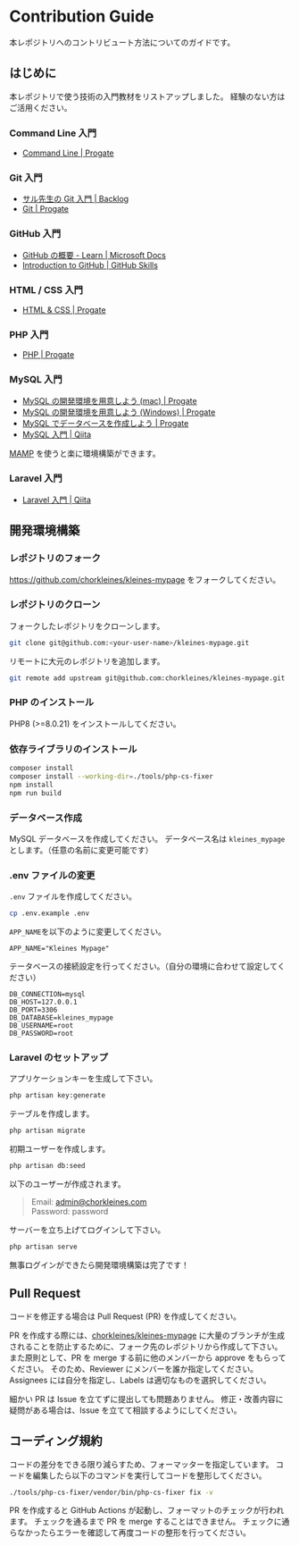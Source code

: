 # Contribution Guide

本レポジトリへのコントリビュート方法についてのガイドです。

## はじめに

本レポジトリで使う技術の入門教材をリストアップしました。
経験のない方はご活用ください。

### Command Line 入門

-   [Command Line | Progate](https://prog-8.com/courses/commandline)

### Git 入門

-   [サル先生の Git 入門 | Backlog](https://backlog.com/ja/git-tutorial/)
-   [Git | Progate](https://prog-8.com/courses/git)

### GitHub 入門

-   [GitHub の概要 - Learn | Microsoft Docs](https://docs.microsoft.com/ja-jp/training/modules/introduction-to-github/)
-   [Introduction to GitHub | GitHub Skills](https://github.com/skills/introduction-to-github)

### HTML / CSS 入門

-   [HTML & CSS | Progate](https://prog-8.com/courses/html)

### PHP 入門

-   [PHP | Progate](https://prog-8.com/courses/php)

### MySQL 入門

-   [MySQL の開発環境を用意しよう (mac) | Progate](https://prog-8.com/docs/mysql-env)
-   [MySQL の開発環境を用意しよう (Windows) | Progate](https://prog-8.com/docs/mysql-env-win)
-   [MySQL でデータベースを作成しよう | Progate](https://prog-8.com/docs/mysql-database-setup)
-   [MySQL 入門 | Qiita](https://qiita.com/okamuuu/items/c4efb7dc606d9efe4282)

[MAMP](https://www.mamp.info/en/mamp) を使うと楽に環境構築ができます。

### Laravel 入門

-   [Laravel 入門 | Qiita](https://qiita.com/sano1202/items/6021856b70e4f8d3dc3d)

## 開発環境構築

### レポジトリのフォーク

https://github.com/chorkleines/kleines-mypage をフォークしてください。

### レポジトリのクローン

フォークしたレポジトリをクローンします。

```sh
git clone git@github.com:<your-user-name>/kleines-mypage.git
```

リモートに大元のレポジトリを追加します。

```sh
git remote add upstream git@github.com:chorkleines/kleines-mypage.git
```

### PHP のインストール

PHP8 (>=8.0.21) をインストールしてください。

### 依存ライブラリのインストール

```sh
composer install
composer install --working-dir=./tools/php-cs-fixer
npm install
npm run build
```

### データベース作成

MySQL データベースを作成してください。
データベース名は `kleines_mypage` とします。（任意の名前に変更可能です）

### .env ファイルの変更

`.env` ファイルを作成してください。

```sh
cp .env.example .env
```

`APP_NAME`を以下のように変更してください。

```
APP_NAME="Kleines Mypage"
```

テータベースの接続設定を行ってください。（自分の環境に合わせて設定してください）

```
DB_CONNECTION=mysql
DB_HOST=127.0.0.1
DB_PORT=3306
DB_DATABASE=kleines_mypage
DB_USERNAME=root
DB_PASSWORD=root
```

### Laravel のセットアップ

アプリケーションキーを生成して下さい。

```sh
php artisan key:generate
```

テーブルを作成します。

```sh
php artisan migrate
```

初期ユーザーを作成します。

```sh
php artisan db:seed
```

以下のユーザーが作成されます。

> Email: admin@chorkleines.com  
> Password: password

サーバーを立ち上げてログインして下さい。

```sh
php artisan serve
```

無事ログインができたら開発環境構築は完了です！

## Pull Request

コードを修正する場合は Pull Request (PR) を作成してください。

PR を作成する際には、[chorkleines/kleines-mypage](https://github.com/chorkleines/kleines-mypage) に大量のブランチが生成されることを防止するために、フォーク先のレポジトリから作成して下さい。
また原則として、PR を merge する前に他のメンバーから approve をもらってください。
そのため、Reviewer にメンバーを誰か指定してください。Assignees には自分を指定し、Labels は適切なものを選択してください。

細かい PR は Issue を立てずに提出しても問題ありません。
修正・改善内容に疑問がある場合は、Issue を立てて相談するようにしてください。

## コーディング規約

コードの差分をできる限り減らすため、フォーマッターを指定しています。
コードを編集したら以下のコマンドを実行してコードを整形してください。

```sh
./tools/php-cs-fixer/vendor/bin/php-cs-fixer fix -v
```

PR を作成すると GitHub Actions が起動し、フォーマットのチェックが行われます。
チェックを通るまで PR を merge することはできません。
チェックに通らなかったらエラーを確認して再度コードの整形を行ってください。
